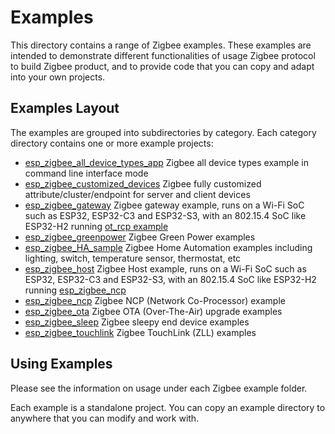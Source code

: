 # Examples

This directory contains a range of Zigbee examples. These examples are intended to demonstrate different functionalities of usage Zigbee protocol to build Zigbee product, and to provide code that you can copy and adapt into your own projects.  

## Examples Layout
The examples are grouped into subdirectories by category. Each category directory contains one or more example projects:
- [esp_zigbee_all_device_types_app](esp_zigbee_all_device_types_app) Zigbee all device types example in command line interface mode
- [esp_zigbee_customized_devices](esp_zigbee_customized_devices) Zigbee fully customized attribute/cluster/endpoint for server and client devices
- [esp_zigbee_gateway](esp_zigbee_gateway) Zigbee gateway example, runs on a Wi-Fi SoC such as ESP32, ESP32-C3 and ESP32-S3, with an 802.15.4 SoC like ESP32-H2 running [ot_rcp example](https://github.com/espressif/esp-idf/tree/master/examples/openthread/ot_rcp)
- [esp_zigbee_greenpower](esp_zigbee_greenpower) Zigbee Green Power examples
- [esp_zigbee_HA_sample](esp_zigbee_HA_sample) Zigbee Home Automation examples including lighting, switch, temperature sensor, thermostat, etc
- [esp_zigbee_host](esp_zigbee_host) Zigbee Host example, runs on a Wi-Fi SoC such as ESP32, ESP32-C3 and ESP32-S3, with an 802.15.4 SoC like ESP32-H2 running [esp_zigbee_ncp](esp_zigbee_ncp)
- [esp_zigbee_ncp](esp_zigbee_ncp) Zigbee NCP (Network Co-Processor) example
- [esp_zigbee_ota](esp_zigbee_ota) Zigbee OTA (Over-The-Air) upgrade examples
- [esp_zigbee_sleep](esp_zigbee_sleep) Zigbee sleepy end device examples
- [esp_zigbee_touchlink](esp_zigbee_touchlink) Zigbee TouchLink (ZLL) examples

## Using Examples
Please see the information on usage under each Zigbee example folder.

Each example is a standalone project. You can copy an example directory to anywhere that you can modify and work with.
